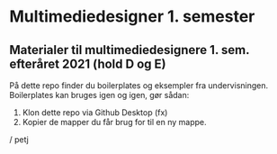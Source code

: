 # Multimediedesigner 1. semester

## Materialer til multimediedesignere 1. sem. efteråret 2021 (hold D og E)

På dette repo finder du boilerplates og eksempler fra undervisningen. Boilerplates kan bruges igen og igen, gør sådan:

1. Klon dette repo via Github Desktop (fx)
2. Kopier de mapper du får brug for til en ny mappe.

/ petj
